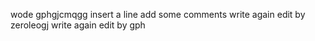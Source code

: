 wode
gphgjcmqgg insert a line
add some comments
write again edit by zeroleogj
write again edit by gph
